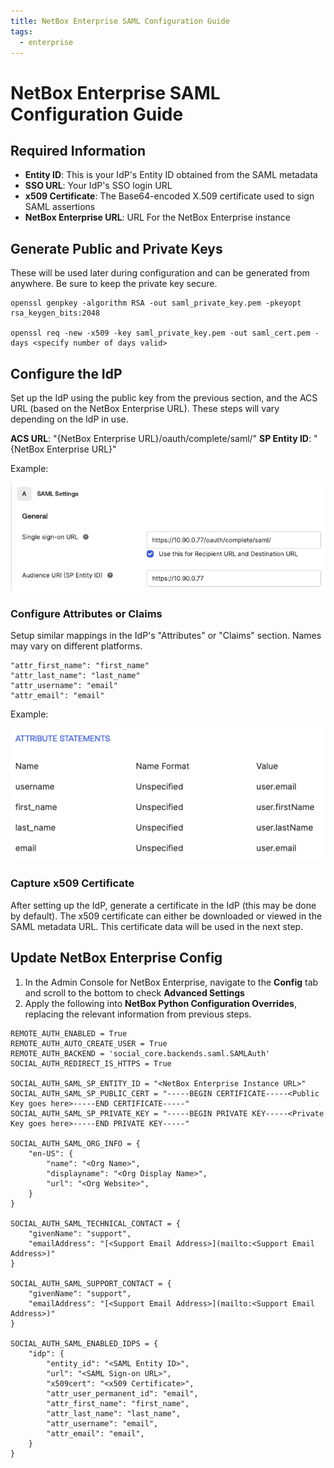 ```yaml
---
title: NetBox Enterprise SAML Configuration Guide
tags:
  - enterprise
---
```


# NetBox Enterprise SAML Configuration Guide

## Required Information

- **Entity ID**: This is your IdP's Entity ID obtained from the SAML metadata
- **SSO URL**: Your IdP's SSO login URL
- **x509 Certificate**: The Base64-encoded X.509 certificate used to sign SAML assertions
- **NetBox Enterprise URL**: URL For the NetBox Enterprise instance

## Generate Public and Private Keys
These will be used later during configuration and can be generated from anywhere. Be sure to keep the private key secure.

``` shell
openssl genpkey -algorithm RSA -out saml_private_key.pem -pkeyopt rsa_keygen_bits:2048

openssl req -new -x509 -key saml_private_key.pem -out saml_cert.pem -days <specify number of days valid>
```

## Configure the IdP
Set up the IdP using the public key from the previous section, and the ACS URL (based on the NetBox Enterprise URL). These steps will vary depending on the IdP in use.

**ACS URL**: "{NetBox Enterprise URL}/oauth/complete/saml/"
**SP Entity ID**: "{NetBox Enterprise URL}"

Example:

![SAML Settings](../images/netbox-enterprise/SAML/netbox-enterprise-saml-idp.png)

### Configure Attributes or Claims
Setup similar mappings in the IdP's "Attributes" or "Claims" section. Names may vary on different platforms.

``` shell
"attr_first_name": "first_name"
"attr_last_name": "last_name"
"attr_username": "email"
"attr_email": "email"
```

Example:

![Attribute Settings](../images/netbox-enterprise/SAML/netbox-enterprise-saml-attributes.png)

### Capture x509 Certificate
After setting up the IdP, generate a certificate in the IdP (this may be done by default). The x509 certificate can either be downloaded or viewed in the SAML metadata URL. This certificate data will be used in the next step.

## Update NetBox Enterprise Config
1. In the Admin Console for NetBox Enterprise, navigate to the **Config** tab and scroll to the bottom to check **Advanced Settings**
2. Apply the following into **NetBox Python Configuration Overrides**, replacing the relevant information from previous steps.

``` shell
REMOTE_AUTH_ENABLED = True
REMOTE_AUTH_AUTO_CREATE_USER = True
REMOTE_AUTH_BACKEND = 'social_core.backends.saml.SAMLAuth'
SOCIAL_AUTH_REDIRECT_IS_HTTPS = True

SOCIAL_AUTH_SAML_SP_ENTITY_ID = "<NetBox Enterprise Instance URL>"
SOCIAL_AUTH_SAML_SP_PUBLIC_CERT = "-----BEGIN CERTIFICATE-----<Public Key goes here>-----END CERTIFICATE-----"
SOCIAL_AUTH_SAML_SP_PRIVATE_KEY = "-----BEGIN PRIVATE KEY-----<Private Key goes here>-----END PRIVATE KEY-----"

SOCIAL_AUTH_SAML_ORG_INFO = {
    "en-US": {
        "name": "<Org Name>",
        "displayname": "<Org Display Name>",
        "url": "<Org Website>",
    }
}

SOCIAL_AUTH_SAML_TECHNICAL_CONTACT = {
    "givenName": "support",
    "emailAddress": "[<Support Email Address>](mailto:<Support Email Address>)"
}

SOCIAL_AUTH_SAML_SUPPORT_CONTACT = {
    "givenName": "support",
    "emailAddress": "[<Support Email Address>](mailto:<Support Email Address>)"
}

SOCIAL_AUTH_SAML_ENABLED_IDPS = {
    "idp": {
        "entity_id": "<SAML Entity ID>",
        "url": "<SAML Sign-on URL>",
        "x509cert": "<x509 Certificate>",
        "attr_user_permanent_id": "email",
        "attr_first_name": "first_name",
        "attr_last_name": "last_name",
        "attr_username": "email",
        "attr_email": "email",
    }
}
```